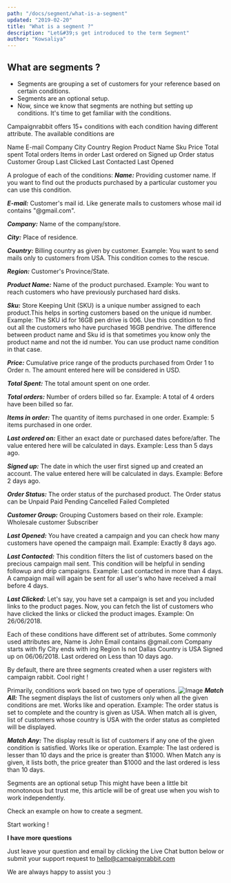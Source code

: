 ```yaml
---
path: "/docs/segment/what-is-a-segment"
updated: "2019-02-20"
title: "What is a segment ?"
description: "Let&#39;s get introduced to the term Segment"
author: "Kowsaliya"
---
```

## What are segments ?
* Segments are grouping a set of customers for your reference based on certain conditions.
* Segments are an optional setup. 
* Now, since we know that segments are nothing but setting up conditions. It's time to get familiar with the conditions. 

Campaignrabbit offers 15+ conditions with each condition having different attribute.
The available conditions are 

Name
E-mail
Company
City
Country
Region
Product Name
Sku
Price
Total spent
Total orders
Items in order
Last ordered on
Signed up
Order status
Customer Group
Last Clicked
Last Contacted
Last Opened

A prologue of each of the conditions:
***Name:***
Providing customer name.
If you want to find out the products purchased by a particular customer you can use this condition.

***E-mail:***
Customer's mail id.
Like generate mails to customers whose mail id contains "@gmail.com".

***Company:***
Name of the company/store.

***City:***
Place of residence.

***Country:***
Billing country as given by customer.
Example:
You want to send mails only to customers from USA. This condition comes to the rescue.

***Region:***
Customer's Province/State.

***Product Name:***
Name of the product purchased.
Example:
You want to reach customers who have previously purchased hard disks.

***Sku:***
Store Keeping Unit (SKU) is a unique number assigned to each product.This helps in sorting customers based on the unique id number.
Example:
The SKU id for 16GB pen drive is 006. Use this condition to find out all the customers who have purchased 16GB pendrive.
The difference between product name and Sku id is that sometimes you know only the product name and not the id number. You can use product name condition in that case.

***Price:***
Cumulative price range of the products purchased from Order 1 to Order n. The amount entered here will be considered in USD.

***Total Spent:***
The total amount spent on one order.

***Total orders:***
Number of orders billed so far.
Example:
A total of 4 orders have been billed so far.

***Items in order:***
The quantity of items purchased in one order.
Example:
5 items purchased in one order.

***Last ordered on:***
Either an exact date or purchased dates before/after.
The value entered here will be calculated in days.
Example: Less than 5 days ago.

***Signed up:***
The date in which the user first signed up and created an account.
The value entered here will be calculated in days.
Example: Before 2 days ago.

***Order Status:***
The order status of the purchased product. The Order status can be
Unpaid
Paid
Pending
Cancelled
Failed
Completed

***Customer Group:***
Grouping Customers based on their role.
Example:
Wholesale customer
Subscriber

***Last Opened:***
You have created a campaign and you can check how many customers have opened the campaign mail.
Example:
Exactly 8 days ago.

***Last Contacted:***
This condition filters the list of customers based on the precious campaign mail sent.
This condition will be helpful in sending followup and drip campaigns.
Example:
Last contacted in more than 4 days.
A campaign mail will again be sent for all user's who have received a mail before 4 days.

***Last Clicked:***
Let's say, you have set a campaign is set and you included links to the product pages.
Now, you can fetch the list of customers who have clicked the links or clicked the product images.
Example:
On 26/06/2018.

Each of these conditions have different set of attributes.
Some commonly used attributes are,
Name is John
Email contains @gmail.com
Company starts with fly
City ends with ing
Region Is not Dallas
Country is USA
Signed up on 06/06/2018.
Last ordered on Less than 10 days ago.

By default, there are three segments created when a user registers with campaign rabbit. Cool right !

Primarily, conditions work based on two type of operations.
![Image](https://raw.githubusercontent.com/shreegowtham27/site-1/dev_v2/src/images/docs/segmentation/original.png)
***Match All:***
The segment displays the list of customers only when all the given conditions are met.
Works like and operation.
Example:
The order status is set to complete and the country is given as USA. When match all is given, list of customers whose country is USA with the order status as completed will be displayed.

***Match Any:***
The display result is list of customers if any one of the given condition is satisfied.
Works like or operation.
Example:
The last ordered is lesser than 10 days and the price is greater than $1000. When Match any is given, it lists both, the price greater than $1000 and the last ordered is less than 10 days.

Segments are an optional setup
This might have been a little bit monotonous but trust me, this article will be of great use when you wish to work independently.  

Check an <link-text url="https://docs.campaignrabbit.com/segmentation/country-and-order-status" rel="noopener" target="_blank">example</link-text> on how to create a segment.

Start working !


**I have more questions**

Just leave your question and email by clicking the Live Chat button below or submit your support request to <hello@campaignrabbit.com>

We are always happy to assist you :)